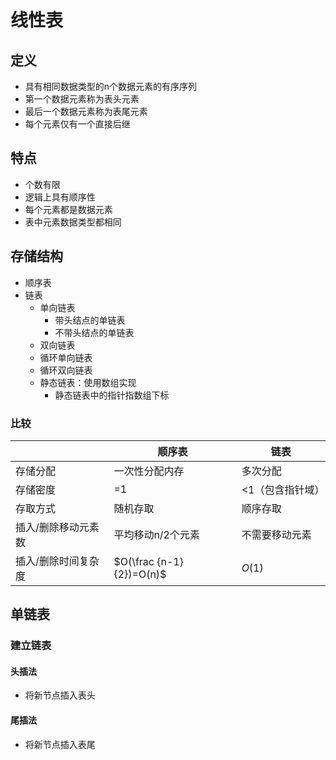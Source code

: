# 线性表

## 定义

* 具有相同数据类型的n个数据元素的有序序列
* 第一个数据元素称为表头元素
* 最后一个数据元素称为表尾元素
* 每个元素仅有一个直接后继

## 特点

* 个数有限
* 逻辑上具有顺序性
* 每个元素都是数据元素
* 表中元素数据类型都相同

## 存储结构

* 顺序表
* 链表
  * 单向链表
    * 带头结点的单链表
    * 不带头结点的单链表
  * 双向链表
  * 循环单向链表
  * 循环双向链表
  * 静态链表：使用数组实现
    * 静态链表中的指针指数组下标

### 比较

|                     | 顺序表                   | 链表             |
| ------------------- | ------------------------ | ---------------- |
| 存储分配            | 一次性分配内存           | 多次分配         |
| 存储密度            | =1                       | <1（包含指针域） |
| 存取方式            | 随机存取                 | 顺序存取         |
| 插入/删除移动元素数 | 平均移动n/2个元素        | 不需要移动元素   |
| 插入/删除时间复杂度 | $O(\frac {n-1}{2})=O(n)$ | $O(1)$           |

## 单链表

### 建立链表

#### 头插法

* 将新节点插入表头

#### 尾插法

* 将新节点插入表尾